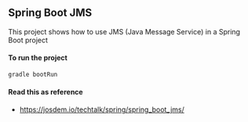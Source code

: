 Spring Boot JMS
----------------------------

This project shows how to use JMS (Java Message Service) in a Spring Boot project


#### To run the project

```bash
gradle bootRun
```

#### Read this as reference

* https://josdem.io/techtalk/spring/spring_boot_jms/

